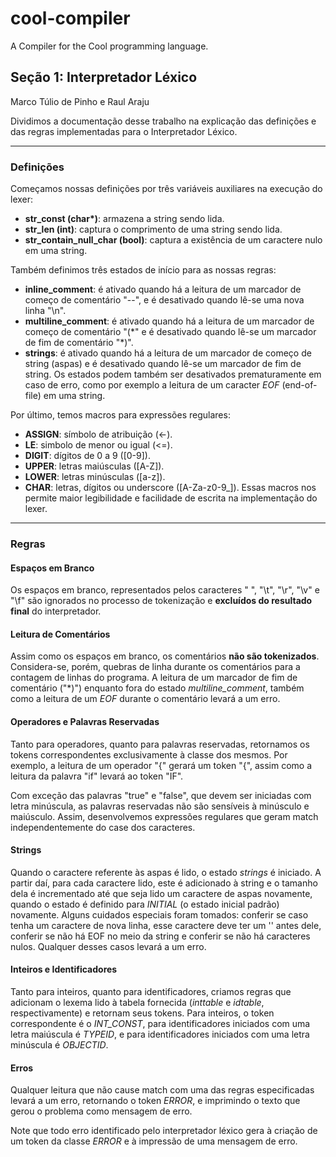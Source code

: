 # cool-compiler

A Compiler for the Cool programming language.

## Seção 1: Interpretador Léxico

Marco Túlio de Pinho e Raul Araju

Dividimos a documentação desse trabalho na explicação das definições e das regras implementadas para o Interpretador Léxico.

--------------------------

### Definições

Começamos nossas definições por três variáveis auxiliares na execução do lexer:
- **str_const (char\*)**: armazena a string sendo lida.
- **str_len (int)**: captura o comprimento de uma string sendo lida.
- **str_contain_null_char (bool)**: captura a existência de um caractere nulo em uma string.

Também definimos três estados de início para as nossas regras:
- **inline_comment**: é ativado quando há a leitura de um marcador de começo de comentário "--", e é desativado quando lê-se uma nova linha "\n".
- **multiline_comment**: é ativado quando há a leitura de um marcador de começo de comentário "(\*" e é desativado quando lê-se um marcador de fim de comentário "\*)".
- **strings**: é ativado quando há a leitura de um marcador de começo de string (aspas) e é desativado quando lê-se um marcador de fim de string.
Os estados podem também ser desativados prematuramente em caso de erro, como por exemplo a leitura de um caracter *EOF* (end-of-file) em uma string.

Por último, temos macros para expressões regulares:
- **ASSIGN**: símbolo de atribuição (<-).
- **LE**: simbolo de menor ou igual (<=).
- **DIGIT**: dígitos de 0 a 9 ([0-9]).
- **UPPER**: letras maiúsculas ([A-Z]).
- **LOWER**: letras minúsculas ([a-z]).
- **CHAR**: letras, dígitos ou underscore ([A-Za-z0-9_]).
Essas macros nos permite maior legibilidade e facilidade de escrita na implementação do lexer.

--------------------------

### Regras

#### Espaços em Branco

Os espaços em branco, representados pelos caracteres " ", "\t", "\r", "\v" e "\f" são ignorados no processo de tokenização e **excluídos do resultado final** do interpretador.

#### Leitura de Comentários

Assim como os espaços em branco, os comentários **não são tokenizados**. Considera-se, porém, quebras de linha durante os comentários para a contagem de linhas do programa.
A leitura de um marcador de fim de comentário ("\*)") enquanto fora do estado *multiline_comment*, também como a leitura de um *EOF* durante o comentário levará a um erro.

#### Operadores e Palavras Reservadas

Tanto para operadores, quanto para palavras reservadas, retornamos os tokens correspondentes exclusivamente à classe dos mesmos. Por exemplo, a leitura de um operador "{" gerará um token "{", assim como a leitura da palavra "if" levará ao token "IF".

Com exceção das palavras "true" e "false", que devem ser iniciadas com letra minúscula, as palavras reservadas não são sensíveis à minúsculo e maiúsculo. Assim, desenvolvemos expressões regulares que geram match independentemente do case dos caracteres.

#### Strings

Quando o caractere referente às aspas é lido, o estado *strings* é iniciado. A partir daí, para cada caractere lido, este é adicionado à string e o tamanho dela é incrementado até que seja lido um caractere de aspas novamente, quando o estado é definido para *INITIAL* (o estado inicial padrão) novamente.
Alguns cuidados especiais foram tomados: conferir se caso tenha um caractere de nova linha, esse caractere deve ter um '\' antes dele, conferir se não há EOF no meio da string e conferir se não há caracteres nulos. Qualquer desses casos levará a um erro.

#### Inteiros e Identificadores

Tanto para inteiros, quanto para identificadores, criamos regras que adicionam o lexema lido à tabela fornecida (*inttable* e *idtable*, respectivamente) e retornam seus tokens. Para inteiros, o token correspondente é o *INT_CONST*, para identificadores iniciados com uma letra maiúscula é *TYPEID*, e para identificadores iniciados com uma letra minúscula é *OBJECTID*.

#### Erros

Qualquer leitura que não cause match com uma das regras especificadas levará a um erro, retornando o token *ERROR*, e imprimindo o texto que gerou o problema como mensagem de erro.

Note que todo erro identificado pelo interpretador léxico gera à criação de um token da classe *ERROR* e à impressão de uma mensagem de erro.

